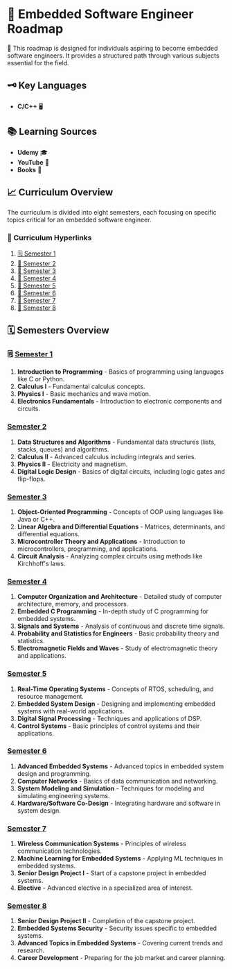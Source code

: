# 🚀 Embedded Software Engineer Roadmap

🌟 This roadmap is designed for individuals aspiring to become embedded software engineers. It provides a structured path through various subjects essential for the field.

## 🗝️ Key Languages

- **C/C++** 🖥️

## 📚 Learning Sources

- **Udemy** 🎓
- **YouTube** 🎥
- **Books** 📖

## 📈 Curriculum Overview

The curriculum is divided into eight semesters, each focusing on specific topics critical for an embedded software engineer.

### 📎 Curriculum Hyperlinks

1. [🗒️ Semester 1](#%EF%B8%8F-semester-1semester-1)
2. [📘 Semester 2](#semester-2)
3. [📙 Semester 3](#semester-3)
4. [📗 Semester 4](#semester-4)
5. [📒 Semester 5](#semester-5)
6. [📓 Semester 6](#semester-6)
7. [📔 Semester 7](#semester-7)
8. [📕 Semester 8](#semester-8)

## 🗓 Semesters Overview

### 🗒️ [Semester 1](semesters/sem1.md)

1. **Introduction to Programming** - Basics of programming using languages like C or Python.
2. **Calculus I** - Fundamental calculus concepts.
3. **Physics I** - Basic mechanics and wave motion.
4. **Electronics Fundamentals** - Introduction to electronic components and circuits.

### [Semester 2](semesters/sem2.md)
1. **Data Structures and Algorithms** - Fundamental data structures (lists, stacks, queues) and algorithms.
2. **Calculus II** - Advanced calculus including integrals and series.
3. **Physics II** - Electricity and magnetism.
4. **Digital Logic Design** - Basics of digital circuits, including logic gates and flip-flops.

### [Semester 3](semesters/sem3.md)
1. **Object-Oriented Programming** - Concepts of OOP using languages like Java or C++.
2. **Linear Algebra and Differential Equations** - Matrices, determinants, and differential equations.
3. **Microcontroller Theory and Applications** - Introduction to microcontrollers, programming, and applications.
4. **Circuit Analysis** - Analyzing complex circuits using methods like Kirchhoff's laws.

### [Semester 4](semesters/sem4.md)
1. **Computer Organization and Architecture** - Detailed study of computer architecture, memory, and processors.
2. **Embedded C Programming** - In-depth study of C programming for embedded systems.
3. **Signals and Systems** - Analysis of continuous and discrete time signals.
4. **Probability and Statistics for Engineers** - Basic probability theory and statistics.
5. **Electromagnetic Fields and Waves** - Study of electromagnetic theory and applications.

### [Semester 5](semesters/sem5.md)
1. **Real-Time Operating Systems** - Concepts of RTOS, scheduling, and resource management.
2. **Embedded System Design** - Designing and implementing embedded systems with real-world applications.
3. **Digital Signal Processing** - Techniques and applications of DSP.
4. **Control Systems** - Basic principles of control systems and their applications.

### [Semester 6](semesters/sem6.md)
1. **Advanced Embedded Systems** - Advanced topics in embedded system design and programming.
2. **Computer Networks** - Basics of data communication and networking.
3. **System Modeling and Simulation** - Techniques for modeling and simulating engineering systems.
4. **Hardware/Software Co-Design** - Integrating hardware and software in system design.

### [Semester 7](semesters/sem7.md)
1. **Wireless Communication Systems** - Principles of wireless communication technologies.
2. **Machine Learning for Embedded Systems** - Applying ML techniques in embedded systems.
3. **Senior Design Project I** - Start of a capstone project in embedded systems.
4. **Elective** - Advanced elective in a specialized area of interest.

### [Semester 8](semesters/sem8.md)
1. **Senior Design Project II** - Completion of the capstone project.
2. **Embedded Systems Security** - Security issues specific to embedded systems.
3. **Advanced Topics in Embedded Systems** - Covering current trends and research.
4. **Career Development** - Preparing for the job market and career planning.
